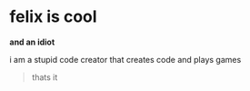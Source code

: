 # felix is cool
**and an idiot**

i am a stupid code creator that creates code and plays games

>thats it
